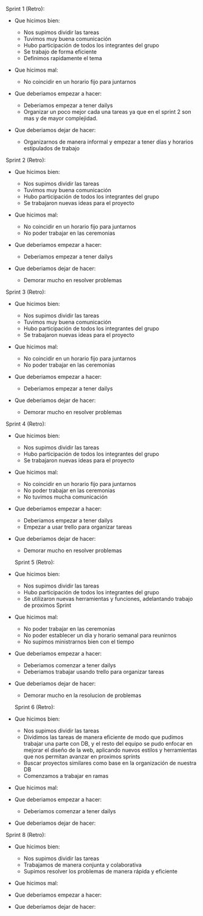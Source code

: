 Sprint 1 (Retro):
 - Que hicimos bien: 
    * Nos supimos dividir las tareas
    * Tuvimos muy buena comunicación
    * Hubo participación de todos los integrantes del grupo
    * Se trabajo de forma eficiente
    * Definimos rapidamente el tema

- Que hicimos mal:
    * No coincidir en un horario fijo para juntarnos

- Que deberiamos empezar a hacer:
    * Deberiamos empezar a tener dailys
    * Organizar un poco mejor cada una tareas ya que en el sprint 2 son mas y de mayor complejidad.

- Que deberiamos dejar de hacer:
    * Organizarnos de manera informal y empezar a tener días y horarios estipulados de trabajo


Sprint 2 (Retro):
- Que hicimos bien:
    * Nos supimos dividir las tareas
    * Tuvimos muy buena comunicación
    * Hubo participación de todos los integrantes del grupo
    * Se trabajaron nuevas ideas para el proyecto

- Que hicimos mal:
    * No coincidir en un horario fijo para juntarnos
    * No poder trabajar en las ceremonias

- Que deberiamos empezar a hacer:
    * Deberiamos empezar a tener dailys

- Que deberiamos dejar de hacer:
    * Demorar mucho en resolver problemas


Sprint 3 (Retro):
- Que hicimos bien:
    * Nos supimos dividir las tareas
    * Tuvimos muy buena comunicación
    * Hubo participación de todos los integrantes del grupo
    * Se trabajaron nuevas ideas para el proyecto

- Que hicimos mal:
    * No coincidir en un horario fijo para juntarnos
    * No poder trabajar en las ceremonias

- Que deberiamos empezar a hacer:
    * Deberiamos empezar a tener dailys

- Que deberiamos dejar de hacer:
    * Demorar mucho en resolver problemas


Sprint 4 (Retro):
- Que hicimos bien:
    * Nos supimos dividir las tareas
    * Hubo participación de todos los integrantes del grupo
    * Se trabajaron nuevas ideas para el proyecto

- Que hicimos mal:
    * No coincidir en un horario fijo para juntarnos
    * No poder trabajar en las ceremonias
    * No tuvimos mucha comunicación

- Que deberiamos empezar a hacer:
    * Deberiamos empezar a tener dailys
    * Empezar a usar trello para organizar tareas

- Que deberiamos dejar de hacer:
    * Demorar mucho en resolver problemas


    Sprint 5 (Retro):
- Que hicimos bien:
    * Nos supimos dividir las tareas
    * Hubo participación de todos los integrantes del grupo
    * Se utilizaron nuevas herramientas y funciones, adelantando trabajo de proximos Sprint

- Que hicimos mal:
    * No poder trabajar en las ceremonias
    * No poder establecer un dia y horario semanal para reunirnos 
    * No supimos ministrarnos bien con el tiempo

- Que deberiamos empezar a hacer:
    * Deberiamos comenzar a tener dailys
    * Deberiamos trabajar usando trello para organizar tareas

- Que deberiamos dejar de hacer:
    * Demorar mucho en la resolucion de problemas


    Sprint 6 (Retro):
- Que hicimos bien:
    * Nos supimos dividir las tareas
    * Dividimos las tareas de manera eficiente de modo que pudimos trabajar una parte con DB, y el resto del equipo se pudo enfocar en mejorar el diseño de la web, aplicando nuevos estilos y herramientas que nos permitan avanzar en proximos sprints
    * Buscar proyectos similares como base en la organización de nuestra DB
    * Comenzamos a trabajar en ramas

- Que hicimos mal:

- Que deberiamos empezar a hacer:
    * Deberiamos comenzar a tener dailys

- Que deberiamos dejar de hacer:

Sprint 8 (Retro):
- Que hicimos bien:
    * Nos supimos dividir las tareas
    * Trabajamos de manera conjunta y colaborativa
    * Supimos resolver los problemas de manera rápida y eficiente

- Que hicimos mal:

- Que deberiamos empezar a hacer:

- Que deberiamos dejar de hacer:
    